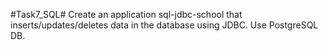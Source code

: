 #Task7_SQL#
Create an application sql-jdbc-school that inserts/updates/deletes data in the database using JDBC.
Use PostgreSQL DB.